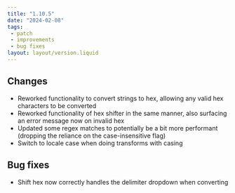 ```yaml
---
title: "1.10.5"
date: "2024-02-08"
tags: 
 - patch
 - improvements
 - bug fixes
layout: layout/version.liquid
---
```

## Changes
- Reworked functionality to convert strings to hex, allowing any valid hex characters to be converted
- Reworked functionality of hex shifter in the same manner, also surfacing an error message now on invalid hex
- Updated some regex matches to potentially be a bit more performant (dropping the reliance on the case-insensitive flag)
- Switch to locale case when doing transforms with casing

## Bug fixes
- Shift hex now correctly handles the delimiter dropdown when converting
